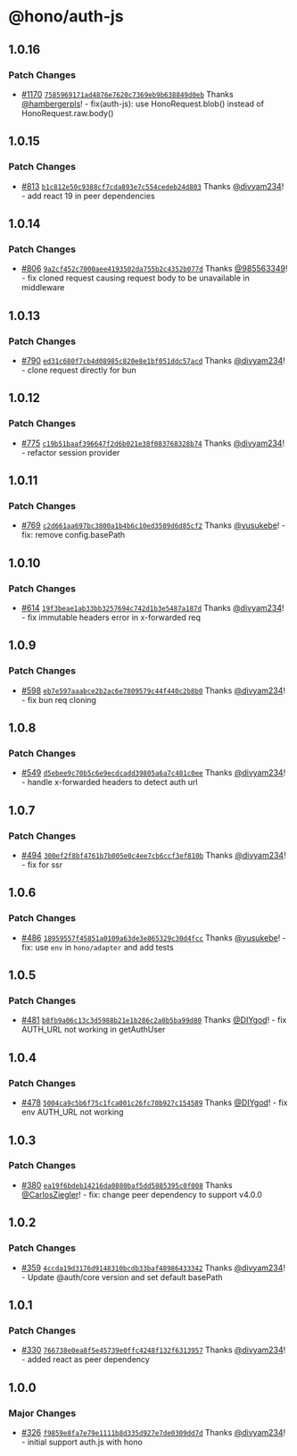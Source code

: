 # @hono/auth-js

## 1.0.16

### Patch Changes

- [#1170](https://github.com/honojs/middleware/pull/1170) [`7585969171ad4876e7620c7369eb9b638849d0eb`](https://github.com/honojs/middleware/commit/7585969171ad4876e7620c7369eb9b638849d0eb) Thanks [@hambergerpls](https://github.com/hambergerpls)! - fix(auth-js): use HonoRequest.blob() instead of HonoRequest.raw.body()

## 1.0.15

### Patch Changes

- [#813](https://github.com/honojs/middleware/pull/813) [`b1c812e50c9388cf7cda893e7c554cedeb24d803`](https://github.com/honojs/middleware/commit/b1c812e50c9388cf7cda893e7c554cedeb24d803) Thanks [@divyam234](https://github.com/divyam234)! - add react 19 in peer dependencies

## 1.0.14

### Patch Changes

- [#806](https://github.com/honojs/middleware/pull/806) [`9a2cf452c7000aee4193502da755b2c4352b077d`](https://github.com/honojs/middleware/commit/9a2cf452c7000aee4193502da755b2c4352b077d) Thanks [@985563349](https://github.com/985563349)! - fix cloned request causing request body to be unavailable in middleware

## 1.0.13

### Patch Changes

- [#790](https://github.com/honojs/middleware/pull/790) [`ed31c680f7cb4d08985c820e8e1bf051ddc57acd`](https://github.com/honojs/middleware/commit/ed31c680f7cb4d08985c820e8e1bf051ddc57acd) Thanks [@divyam234](https://github.com/divyam234)! - clone request directly for bun

## 1.0.12

### Patch Changes

- [#775](https://github.com/honojs/middleware/pull/775) [`c19b51baaf396647f2d6b021e38f083768328b74`](https://github.com/honojs/middleware/commit/c19b51baaf396647f2d6b021e38f083768328b74) Thanks [@divyam234](https://github.com/divyam234)! - refactor session provider

## 1.0.11

### Patch Changes

- [#769](https://github.com/honojs/middleware/pull/769) [`c2d661aa697bc3800a1b4b6c10ed3589d6d85cf2`](https://github.com/honojs/middleware/commit/c2d661aa697bc3800a1b4b6c10ed3589d6d85cf2) Thanks [@yusukebe](https://github.com/yusukebe)! - fix: remove config.basePath

## 1.0.10

### Patch Changes

- [#614](https://github.com/honojs/middleware/pull/614) [`19f3beae1ab33bb3257694c742d1b3e5487a187d`](https://github.com/honojs/middleware/commit/19f3beae1ab33bb3257694c742d1b3e5487a187d) Thanks [@divyam234](https://github.com/divyam234)! - fix immutable headers error in x-forwarded req

## 1.0.9

### Patch Changes

- [#598](https://github.com/honojs/middleware/pull/598) [`eb7e597aaabce2b2ac6e7809579c44f440c2b8b0`](https://github.com/honojs/middleware/commit/eb7e597aaabce2b2ac6e7809579c44f440c2b8b0) Thanks [@divyam234](https://github.com/divyam234)! - fix bun req cloning

## 1.0.8

### Patch Changes

- [#549](https://github.com/honojs/middleware/pull/549) [`d5ebee9c70b5c6e9ecdcadd39805a6a7c481c0ee`](https://github.com/honojs/middleware/commit/d5ebee9c70b5c6e9ecdcadd39805a6a7c481c0ee) Thanks [@divyam234](https://github.com/divyam234)! - handle x-forwarded headers to detect auth url

## 1.0.7

### Patch Changes

- [#494](https://github.com/honojs/middleware/pull/494) [`300ef2f8bf4761b7b005e0c4ee7cb6ccf3ef810b`](https://github.com/honojs/middleware/commit/300ef2f8bf4761b7b005e0c4ee7cb6ccf3ef810b) Thanks [@divyam234](https://github.com/divyam234)! - fix for ssr

## 1.0.6

### Patch Changes

- [#486](https://github.com/honojs/middleware/pull/486) [`18959557f45851a0109a63de3e865329c30d4fcc`](https://github.com/honojs/middleware/commit/18959557f45851a0109a63de3e865329c30d4fcc) Thanks [@yusukebe](https://github.com/yusukebe)! - fix: use `env` in `hono/adapter` and add tests

## 1.0.5

### Patch Changes

- [#481](https://github.com/honojs/middleware/pull/481) [`b8fb9a06c13c3d5988b21e1b286c2a0b5ba99d80`](https://github.com/honojs/middleware/commit/b8fb9a06c13c3d5988b21e1b286c2a0b5ba99d80) Thanks [@DIYgod](https://github.com/DIYgod)! - fix AUTH_URL not working in getAuthUser

## 1.0.4

### Patch Changes

- [#478](https://github.com/honojs/middleware/pull/478) [`5004ca9c5b6f75c1fca001c26fc70b927c154589`](https://github.com/honojs/middleware/commit/5004ca9c5b6f75c1fca001c26fc70b927c154589) Thanks [@DIYgod](https://github.com/DIYgod)! - fix env AUTH_URL not working

## 1.0.3

### Patch Changes

- [#380](https://github.com/honojs/middleware/pull/380) [`ea19f6bdeb14216da0880baf5dd5885395c0f008`](https://github.com/honojs/middleware/commit/ea19f6bdeb14216da0880baf5dd5885395c0f008) Thanks [@CarlosZiegler](https://github.com/CarlosZiegler)! - fix: change peer dependency to support v4.0.0

## 1.0.2

### Patch Changes

- [#359](https://github.com/honojs/middleware/pull/359) [`4ccda19d3176d9148310bcdb33baf48986433342`](https://github.com/honojs/middleware/commit/4ccda19d3176d9148310bcdb33baf48986433342) Thanks [@divyam234](https://github.com/divyam234)! - Update @auth/core version and set default basePath

## 1.0.1

### Patch Changes

- [#330](https://github.com/honojs/middleware/pull/330) [`766738e0ea8f5e45739e0ffc4248f132f6313957`](https://github.com/honojs/middleware/commit/766738e0ea8f5e45739e0ffc4248f132f6313957) Thanks [@divyam234](https://github.com/divyam234)! - added react as peer dependency

## 1.0.0

### Major Changes

- [#326](https://github.com/honojs/middleware/pull/326) [`f9859e8fa7e79e1111b8d335d927e7de0309dd7d`](https://github.com/honojs/middleware/commit/f9859e8fa7e79e1111b8d335d927e7de0309dd7d) Thanks [@divyam234](https://github.com/divyam234)! - initial support auth.js with hono
